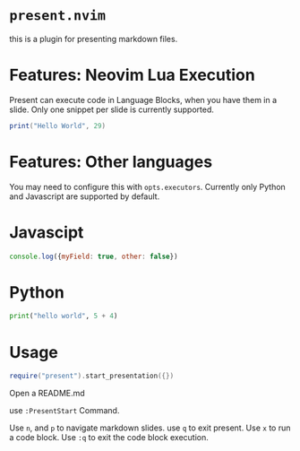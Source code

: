 # `present.nvim`

this is a plugin for presenting markdown files.

# Features: Neovim Lua Execution
Present can execute code in Language Blocks, when you have them in a slide.
Only one snippet per slide is currently supported.

```lua
print("Hello World", 29)
```

# Features: Other languages
You may need to configure this with `opts.executors`.
Currently only Python and Javascript are supported by default.

# Javascipt
```javascript
console.log({myField: true, other: false})
```

# Python
```python
print("hello world", 5 + 4)
```

# Usage
```lua
require("present").start_presentation({})
```

Open a README.md

use `:PresentStart` Command.

Use `n`, and `p` to navigate markdown slides.
use `q` to exit present.
Use `x` to run a code block.
Use `:q` to exit the code block execution.

